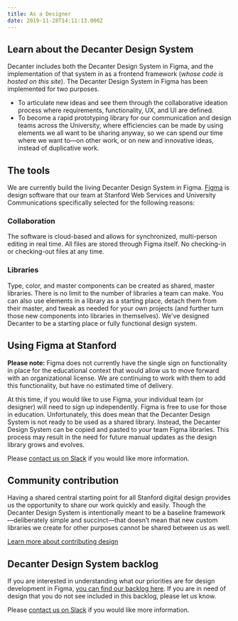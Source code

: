 ```yaml
---
title: As a Designer
date: 2019-11-28T14:11:13.000Z
---
```

## Learn about the Decanter Design System

<p class="su-intro-text">Decanter includes both the Decanter Design System in Figma, and the implementation of that system in as a frontend framework (<i>whose code is hosted on this site</i>). The Decanter Design System in Figma has been implemented for two purposes.</p>

* To articulate new ideas and see them through the collaborative ideation process where requirements, functionality, UX, and UI are defined. 
* To become a rapid prototyping library for our communication and design teams across the University, where efficiencies can be made by using elements we all want to be sharing anyway, so we can spend our time where we want to—on other work, or on new and innovative ideas, instead of duplicative work. 

## The tools

We are currently build the living Decanter Design System in Figma. [Figma](https://www.figma.com/) is design software that our team at Stanford Web Services and University Communications specifically selected for the following reasons: 

### Collaboration

The software is cloud-based and allows for synchronized, multi-person editing in real time. All files are stored through Figma itself. No checking-in or checking-out files at any time. 

### Libraries

Type, color, and master components can be created as shared, master libraries. There is no limit to the number of libraries a team can make. You can also use elements in a library as a starting place, detach them from their master, and tweak as needed for your own projects (and further turn those new components into libraries in themselves). We've designed Decanter to be a starting place or fully functional design system.

## Using Figma at Stanford

<p class="su-alert"><strong>Please note:</strong> Figma does not currently have the single sign on functionality in place for the educational context that would allow us to move forward with an organizational license. We are continuing to work with them to add this functionality, but have no estimated time of delivery.</p>

At this time, if you would like to use Figma, your individual team (or designer) will need to sign up independently. Figma is free to use for those in education. Unfortunately, this does mean that the Decanter Design System is not ready to be used as a shared library. Instead, the Decanter Design System can be copied and pasted to _your_ team Figma libraries. This process may result in the need for future manual updates as the design library grows and evolves.

Please [contact us on Slack](/page/about-contributing-how-to-communicate/) if you would like more information.

## Community contribution

Having a shared central starting point for all Stanford digital design provides us the opportunity to share our work quickly and easily. Though the Decanter Design System is intentionally meant to be a baseline framework—deliberately simple and succinct—that doesn’t mean that new custom libraries we create for other purposes cannot be shared between us as well. 

<p><a href="/pages/entries/decanter-design-system" class="su-button"> Learn more about contributing design</a></p>

## Decanter Design System backlog

If you are interested in understanding what our priorities are for design development in Figma, [you can find our backlog here](https://www.figma.com/file/Kmd4utmJFPRMVeCFEEBQhLtx/Decanter-Design-System?node-id=3814%3A13). If you are in need of design that you do not see included in this backlog, please let us know. 

Please [contact us on Slack](/page/about-contributing-how-to-communicate/) if you would like more information.
